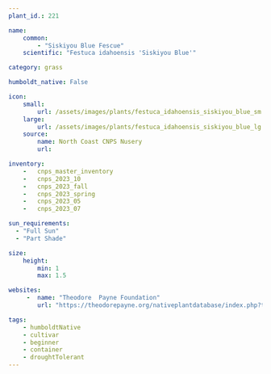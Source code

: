 ```yaml
---
plant_id.: 221 

name: 
    common: 
        - "Siskiyou Blue Fescue"  
    scientific: "Festuca idahoensis 'Siskiyou Blue'"  

category: grass

humboldt_native: False

icon: 
    small: 
        url: /assets/images/plants/festuca_idahoensis_siskiyou_blue_sm.jpg 
    large: 
        url: /assets/images/plants/festuca_idahoensis_siskiyou_blue_lg.jpg 
    source: 
        name: North Coast CNPS Nusery
        url: 

inventory: 
    -   cnps_master_inventory
    -   cnps_2023_10
    -   cnps_2023_fall
    -   cnps_2023_spring
    -   cnps_2023_05 
    -   cnps_2023_07 

sun_requirements:
  - "Full Sun"
  - "Part Shade"

size:
    height: 
        min: 1
        max: 1.5 

websites: 
     -  name: "Theodore  Payne Foundation"
        url: "https://theodorepayne.org/nativeplantdatabase/index.php?title=Festuca_idahoensis_%27Siskiyou_Blue%27"

tags:
    - humboldtNative
    - cultivar
    - beginner
    - container
    - droughtTolerant
---
```

